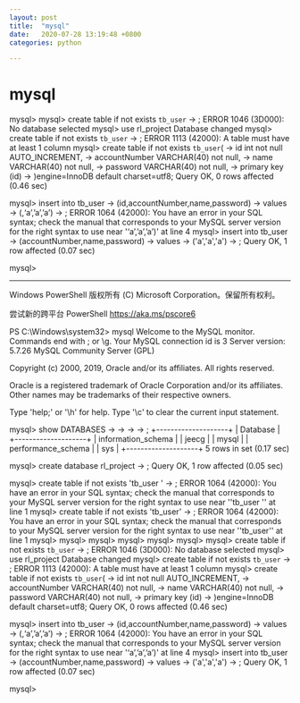 ```yaml
---
layout: post
title:  "mysql"
date:   2020-07-28 13:19:48 +0800
categories: python

---
```

# mysql #
mysql>
mysql> create table if not exists `tb_user`
    -> ;
ERROR 1046 (3D000): No database selected
mysql> use rl_project
Database changed
mysql> create table if not exists `tb_user`
    -> ;
ERROR 1113 (42000): A table must have at least 1 column
mysql> create table if not exists `tb_user`(
    -> id int not null AUTO_INCREMENT,
    -> accountNumber VARCHAR(40) not null,
    -> name VARCHAR(40) not null,
    -> password VARCHAR(40) not null,
    -> primary key (id)
    -> )engine=InnoDB default charset=utf8;
Query OK, 0 rows affected (0.46 sec)

mysql> insert into tb_user
    -> (id,accountNumber,name,password)
    -> values
    -> (,‘a’,’a’,’a’)
    -> ;
ERROR 1064 (42000): You have an error in your SQL syntax; check the manual that corresponds to your MySQL server version for the right syntax to use near '‘a’,’a’,’a’)' at line 4
mysql> insert into tb_user
    -> (accountNumber,name,password)
    -> values
    -> ('a','a','a')
    -> ;
Query OK, 1 row affected (0.07 sec)

mysql>

------------------------------------------------------
Windows PowerShell
版权所有 (C) Microsoft Corporation。保留所有权利。

尝试新的跨平台 PowerShell https://aka.ms/pscore6

PS C:\Windows\system32> mysql
Welcome to the MySQL monitor.  Commands end with ; or \g.
Your MySQL connection id is 3
Server version: 5.7.26 MySQL Community Server (GPL)

Copyright (c) 2000, 2019, Oracle and/or its affiliates. All rights reserved.

Oracle is a registered trademark of Oracle Corporation and/or its
affiliates. Other names may be trademarks of their respective
owners.

Type 'help;' or '\h' for help. Type '\c' to clear the current input statement.

mysql> show DATABASES
    ->
    ->
    ->
    -> ;
+--------------------+
| Database           |
+--------------------+
| information_schema |
| jeecg              |
| mysql              |
| performance_schema |
| sys                |
+--------------------+
5 rows in set (0.17 sec)

mysql> create database rl_project
    -> ;
Query OK, 1 row affected (0.05 sec)

mysql> create table if not exists  'tb_user '
    -> ;
ERROR 1064 (42000): You have an error in your SQL syntax; check the manual that corresponds to your MySQL server version for the right syntax to use near ''tb_user '' at line 1
mysql> create table if not exists  'tb_user'
    -> ;
ERROR 1064 (42000): You have an error in your SQL syntax; check the manual that corresponds to your MySQL server version for the right syntax to use near ''tb_user'' at line 1
mysql>
mysql>
mysql>
mysql>
mysql>
mysql>
mysql> create table if not exists `tb_user`
    -> ;
ERROR 1046 (3D000): No database selected
mysql> use rl_project
Database changed
mysql> create table if not exists `tb_user`
    -> ;
ERROR 1113 (42000): A table must have at least 1 column
mysql> create table if not exists `tb_user`(
    -> id int not null AUTO_INCREMENT,
    -> accountNumber VARCHAR(40) not null,
    -> name VARCHAR(40) not null,
    -> password VARCHAR(40) not null,
    -> primary key (id)
    -> )engine=InnoDB default charset=utf8;
Query OK, 0 rows affected (0.46 sec)

mysql> insert into tb_user
    -> (id,accountNumber,name,password)
    -> values
    -> (,‘a’,’a’,’a’)
    -> ;
ERROR 1064 (42000): You have an error in your SQL syntax; check the manual that corresponds to your MySQL server version for the right syntax to use near '‘a’,’a’,’a’)' at line 4
mysql> insert into tb_user
    -> (accountNumber,name,password)
    -> values
    -> ('a','a','a')
    -> ;
Query OK, 1 row affected (0.07 sec)

mysql>